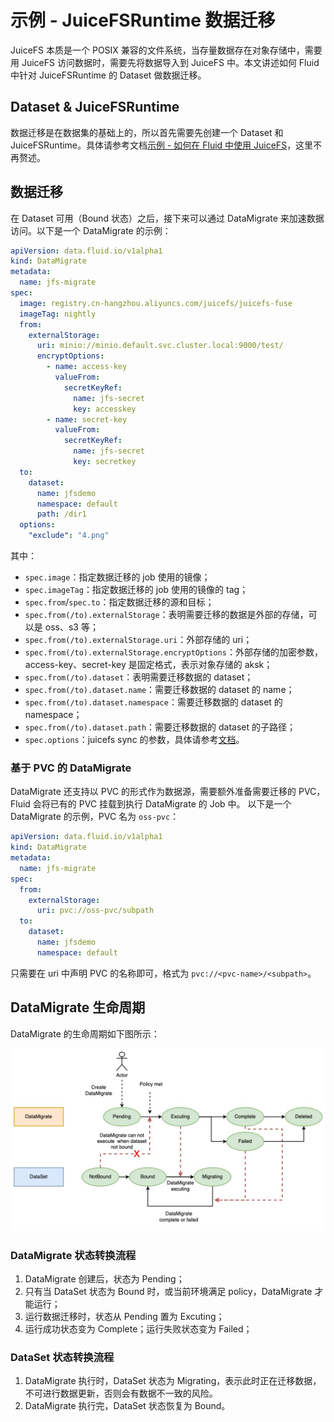 # 示例 - JuiceFSRuntime 数据迁移

JuiceFS 本质是一个 POSIX 兼容的文件系统，当存量数据存在对象存储中，需要用 JuiceFS 访问数据时，需要先将数据导入到 JuiceFS
中。本文讲述如何 Fluid 中针对 JuiceFSRuntime 的 Dataset 做数据迁移。

## Dataset & JuiceFSRuntime

数据迁移是在数据集的基础上的，所以首先需要先创建一个 Dataset 和
JuiceFSRuntime。具体请参考文档[示例 - 如何在 Fluid 中使用 JuiceFS](juicefs_runtime.md)，这里不再赘述。

## 数据迁移

在 Dataset 可用（Bound 状态）之后，接下来可以通过 DataMigrate 来加速数据访问。以下是一个 DataMigrate 的示例：

```yaml
apiVersion: data.fluid.io/v1alpha1
kind: DataMigrate
metadata:
  name: jfs-migrate
spec:
  image: registry.cn-hangzhou.aliyuncs.com/juicefs/juicefs-fuse
  imageTag: nightly
  from:
    externalStorage:
      uri: minio://minio.default.svc.cluster.local:9000/test/
      encryptOptions:
        - name: access-key
          valueFrom:
            secretKeyRef:
              name: jfs-secret
              key: accesskey
        - name: secret-key
          valueFrom:
            secretKeyRef:
              name: jfs-secret
              key: secretkey
  to:
    dataset:
      name: jfsdemo
      namespace: default
      path: /dir1
  options:
    "exclude": "4.png"
```

其中：

- `spec.image`：指定数据迁移的 job 使用的镜像；
- `spec.imageTag`：指定数据迁移的 job 使用的镜像的 tag；
- `spec.from`/`spec.to`：指定数据迁移的源和目标；
- `spec.from(/to).externalStorage`：表明需要迁移的数据是外部的存储，可以是 oss、s3 等；
- `spec.from(/to).externalStorage.uri`：外部存储的 uri；
- `spec.from(/to).externalStorage.encryptOptions`：外部存储的加密参数，access-key、secret-key 是固定格式，表示对象存储的
  aksk；
- `spec.from(/to).dataset`：表明需要迁移数据的 dataset；
- `spec.from(/to).dataset.name`：需要迁移数据的 dataset 的 name；
- `spec.from(/to).dataset.namespace`：需要迁移数据的 dataset 的 namespace；
- `spec.from(/to).dataset.path`：需要迁移数据的 dataset 的子路径；
- `spec.options`：juicefs sync 的参数，具体请参考[文档](https://juicefs.com/docs/zh/community/command_reference#juicefs-sync)。

### 基于 PVC 的 DataMigrate

DataMigrate 还支持以 PVC 的形式作为数据源，需要额外准备需要迁移的 PVC，Fluid 会将已有的 PVC 挂载到执行 DataMigrate 的 Job 中。
以下是一个 DataMigrate 的示例，PVC 名为 `oss-pvc`：

```yaml
apiVersion: data.fluid.io/v1alpha1
kind: DataMigrate
metadata:
  name: jfs-migrate
spec:
  from:
    externalStorage:
      uri: pvc://oss-pvc/subpath
  to:
    dataset:
      name: jfsdemo
      namespace: default
```

只需要在 uri 中声明 PVC 的名称即可，格式为 `pvc://<pvc-name>/<subpath>`。

## DataMigrate 生命周期

DataMigrate 的生命周期如下图所示：

![](images/fluid-datamigration-state.jpg)

### DataMigrate 状态转换流程

1. DataMigrate 创建后，状态为 Pending；
2. 只有当 DataSet 状态为 Bound 时，或当前环境满足 policy，DataMigrate 才能运行；
3. 运行数据迁移时，状态从 Pending 置为 Excuting；
4. 运行成功状态变为 Complete；运行失败状态变为 Failed；

### DataSet 状态转换流程

1. DataMigrate 执行时，DataSet 状态为 Migrating，表示此时正在迁移数据，不可进行数据更新，否则会有数据不一致的风险。
2. DataMigrate 执行完，DataSet 状态恢复为 Bound。
